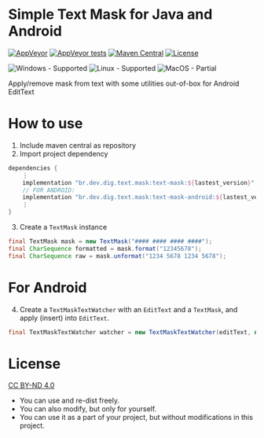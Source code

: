 Simple Text Mask for Java and Android
==================================
[![AppVeyor](https://img.shields.io/appveyor/build/DIG-/java-text-mask/master?logo=appveyor&logoColor=dddddd)](https://ci.appveyor.com/project/DIG-/java-text-mask/branch/master)
[![AppVeyor tests](https://img.shields.io/appveyor/tests/DIG-/java-text-mask/master?logo=appveyor&logoColor=dddddd)](https://ci.appveyor.com/project/DIG-/java-text-mask/branch/master)
[![Maven Central](https://img.shields.io/maven-central/v/br.dev.dig.text.mask/text-mask?label=maven)](https://central.sonatype.com/search?q=br.dev.dig.text.mask)
[![License](https://img.shields.io/static/v1?label=license&message=CC%20BY-ND%204.0&color=blue)](https://creativecommons.org/licenses/by-nd/4.0/)

![Windows - Supported](https://img.shields.io/badge/windows-supported-success?logo=windows&logoColor=dddddd)
![Linux - Supported](https://img.shields.io/badge/linux-supported-success?logo=linux&logoColor=dddddd)
![MacOS - Partial](https://img.shields.io/badge/macos-partial-orange?logo=apple&logoColor=dddddd)

Apply/remove mask from text with some utilities out-of-box for Android EditText

How to use
==========
1. Include maven central as repository
2. Import project dependency
```groovy
dependencies {
    ⋮
    implementation "br.dev.dig.text.mask:text-mask:${lastest_version}"
    // FOR ANDROID:
    implementation "br.dev.dig.text.mask:text-mask-android:${lastest_version}"
    ⋮
}
```
3. Create a `TextMask` instance
```java
final TextMask mask = new TextMask("#### #### #### ####");
final CharSequence formatted = mask.format("12345678");
final CharSequence raw = mask.unformat("1234 5678 1234 5678");
```

For Android
===========
4. Create a `TextMaskTextWatcher` with an `EditText` and a `TextMask`, and apply (insert) into `EditText`.
```java
final TextMaskTextWatcher watcher = new TextMaskTextWatcher(editText, new TextMask("#### #### #### ####")).insert();
```

License
=======
[CC BY-ND 4.0](https://creativecommons.org/licenses/by-nd/4.0/)
- You can use and re-dist freely.
- You can also modify, but only for yourself.
- You can use it as a part of your project, but without modifications in this project.